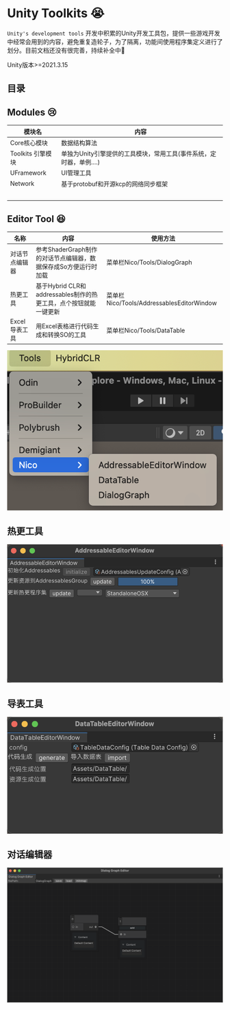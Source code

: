 # Unity Toolkits :sob:

`Unity's development tools` 开发中积累的Unity开发工具包，提供一些游戏开发中经常会用到的内容，避免重复造轮子，为了隔离，功能间使用程序集定义进行了划分。目前文档还没有很完善，持续补全中:briefcase:

Unity版本>=2021.3.15

## 目录





## Modules :cry:

| 模块名            | 内容                                                         |
| ----------------- | ------------------------------------------------------------ |
| Core核心模块      | 数据结构算法                                                 |
| Toolkits 引擎模块 | 单独为Unity引擎提供的工具模块，常用工具(事件系统，定时器，单例....) |
| UFramework        | UI管理工具                                                   |
| Network           | 基于protobuf和开源kcp的网络同步框架                          |
|                   |                                                              |
|                   |                                                              |
|                   |                                                              |
|                   |                                                              |
|                   |                                                              |

## Editor Tool :laughing:

| 名称           | 内容                                                         | 使用方法                                  |
| -------------- | ------------------------------------------------------------ | ----------------------------------------- |
| 对话节点编辑器 | 参考ShaderGraph制作的对话节点编辑器，数据保存成So方便运行时加载 | 菜单栏Nico/Tools/DialogGraph              |
| 热更工具       | 基于Hybrid CLR和addressables制作的热更工具，点个按钮就能一键更新 | 菜单栏Nico/Tools/AddressablesEditorWindow |
| Excel导表工具  | 用Excel表格进行代码生成和转换SO的工具                        | 菜单栏Nico/Tools/DataTable                |

![工具集合](./Images~/工具集合.png)

## 热更工具

![热更工具](./Images~/热更工具.png)

## 导表工具

![导表工具](./Images~/导表工具.png)

## 对话编辑器

![对话节点编辑器](./Images~/对话节点编辑器.png)
